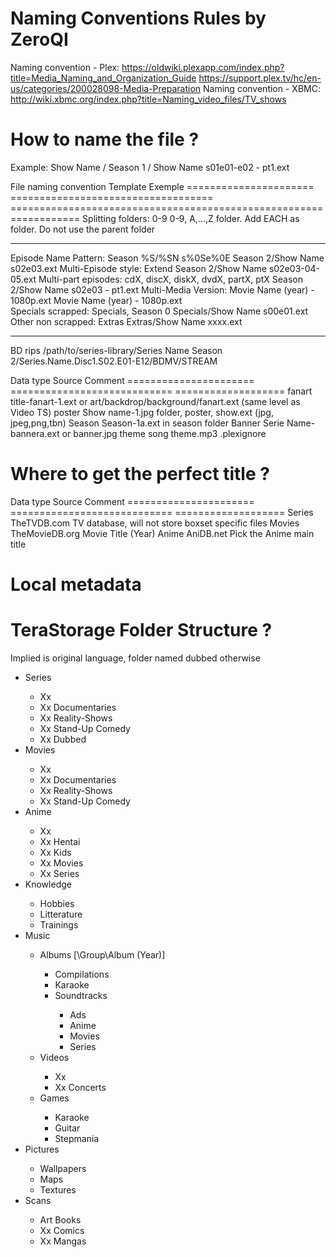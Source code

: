 Naming Conventions Rules by ZeroQI
========================

Naming convention - Plex:  https://oldwiki.plexapp.com/index.php?title=Media_Naming_and_Organization_Guide
                           https://support.plex.tv/hc/en-us/categories/200028098-Media-Preparation
Naming convention - XBMC:  http://wiki.xbmc.org/index.php?title=Naming_video_files/TV_shows

How to name the file ?
======================

   Example: Show Name / Season 1 / Show Name s01e01-e02 - pt1.ext
   
   File naming convention   Template                              Exemple
   ======================   ===================================   ==================================================================
   Splitting folders:       0-9                                   0-9, A,...,Z folder. Add EACH as folder. Do not use the parent folder
   ----------------------   -----------------------------------   ------------------------------------------------------------------
   Episode Name Pattern:    Season %S/%SN s%0Se%0E                Season 2/Show Name s02e03.ext
   Multi-Episode style:     Extend                                Season 2/Show Name s02e03-04-05.ext
   Multi-part episodes:     cdX, discX, diskX, dvdX, partX, ptX   Season 2/Show Name s02e03 - pt1.ext
   Multi-Media Version:     Movie Name (year) - 1080p.ext         Movie Name (year) - 1080p.ext         
   Specials scrapped:       Specials, Season 0                    Specials/Show Name s00e01.ext
   Other non scrapped:      Extras                                Extras/Show Name xxxx.ext
   ----------------------   -----------------------------------   ------------------------------------------------------------
   BD rips                                                        /path/to/series-library/Series Name Season 2/Series.Name.Disc1.S02.E01-E12/BDMV/STREAM

   Data type                Source                         Comment
   ======================   ============================   ===================
   fanart                                                  title-fanart-1.ext or art/backdrop/background/fanart.ext (same level as Video TS)
   poster                                                  Show name-1.jpg folder, poster, show.ext (jpg, jpeg,png,tbn)
                            Season                         Season-1a.ext in season folder 
                            Banner                         Serie Name-bannera.ext or banner.jpg
   theme song                                              theme.mp3
   .plexignore

   
Where to get the perfect title ?
================================

   Data type                Source                         Comment
   ======================   ============================   ===================
   Series                   TheTVDB.com                    TV database, will not store boxset specific files
   Movies                   TheMovieDB.org                 Movie Title (Year)
   Anime                    AniDB.net                      Pick the Anime main title

Local metadata
==============

TeraStorage Folder Structure ?
==============================

Implied is original language, folder named dubbed otherwise

<UL>
  <LI> Series </LI>
    <UL>
      <LI> Xx </LI>
      <LI> Xx Documentaries </LI>
      <LI> Xx Reality-Shows </LI>
      <LI> Xx Stand-Up Comedy </LI>
      <LI> Xx Dubbed </LI>
    </UL>

  <LI> Movies </LI>
    <UL>
      <LI> Xx </LI>
      <LI> Xx Documentaries </LI>
      <LI> Xx Reality-Shows </LI>
      <LI> Xx Stand-Up Comedy </LI>
    </UL>
    
  <LI> Anime </LI>
    <UL>
      <LI> Xx </LI>
      <LI> Xx Hentai </LI>
      <LI> Xx Kids </LI>
      <LI> Xx Movies </LI>
      <LI> Xx Series </LI>
    </UL>
    
  <LI> Knowledge </LI>
    <UL>
      <LI> Hobbies </LI>
      <LI> Litterature </LI>
      <LI> Trainings </LI>
    </UL>
    
  <LI> Music </LI>
    <UL>
      <LI> Albums [\Group\Album (Year)] </LI>
        <UL>
          <LI> Compilations </LI>
          <LI> Karaoke </LI>
          <LI> Soundtracks </LI>
            <UL>
              <LI> Ads </LI>
              <LI> Anime </LI>
              <LI> Movies </LI>
              <LI> Series </LI>
            </UL>
        </UL>
      <LI> Videos </LI>
        <UL>
          <LI> Xx </LI>
          <LI> Xx Concerts </LI>
        </UL>
      <LI> Games </LI>
        <UL>
          <LI> Karaoke </LI>
          <LI> Guitar </LI>
          <LI> Stepmania </LI>
        </UL>
    </UL>
    
  <LI> Pictures </LI>
    <UL>
      <LI> Wallpapers </LI>
      <LI> Maps </LI>
      <LI> Textures </LI>
    </UL>
    
  <LI> Scans </LI>
    <UL>
      <LI> Art Books </LI>
      <LI> Xx Comics </LI>
      <LI> Xx Mangas </LI>
    </UL>
</UL>
